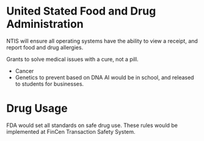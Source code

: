 # United Stated Food and Drug Administration

NTIS will ensure all operating systems have the ability to view a receipt, and report food and drug allergies.

Grants to solve medical issues with a cure, not a pill.

- Cancer
- Genetics to prevent based on DNA AI would be in school, and released to students for businesses.

# Drug Usage

FDA would set all standards on safe drug use. These rules would be implemented at FinCen Transaction Safety System.
